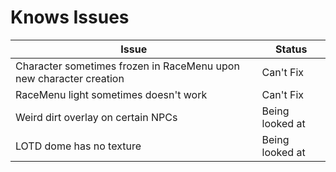 # Knows Issues

| Issue  | Status |
| ------------- | ------------- |
| Character sometimes frozen in RaceMenu upon new character creation | Can't Fix |
| RaceMenu light sometimes doesn't work | Can't Fix |
| Weird dirt overlay on certain NPCs | Being looked at |
| LOTD dome has no texture | Being looked at |
